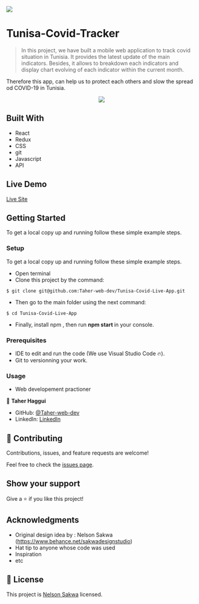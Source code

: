 ![](https://img.shields.io/badge/Microverse-blueviolet)

# Tunisa-Covid-Tracker 

> In this project, we have built a mobile web application to track covid situation in Tunisia. It provides the latest update of the main indicators. Besides, it allows to breakdown each indicators and display chart evolving of each indicator within the current month.

Therefore this app, can help us to protect each others and slow the spread od COVID-19 in Tunisia.



<p align="center">
  <img src="https://github.com/Taher-web-dev/Tunisa-Covid-Live-App/blob/features/src/assets/images/covid%20app.gif">
</p>



## Built With

- React
- Redux
- CSS
- git
- Javascript
- API



## Live Demo

[Live Site](https://tunisia-covid-tracker.herokuapp.com/)


## Getting Started

To get a local copy up and running follow these simple example steps.


### Setup

To get a local copy up and running follow these simple example steps.
- Open terminal
- Clone this project by the command: 

```
$ git clone git@github.com:Taher-web-dev/Tunisa-Covid-Live-App.git
```

- Then go to the main folder using the next command:

```
$ cd Tunisa-Covid-Live-App
```

- Finally, install npm , then run <b> npm start </b> in your console.

### Prerequisites

- IDE to edit and run the code (We use Visual Studio Code 🔥).
- Git to versionning your work.


### Usage

- Web developement practioner



👤 **Taher Haggui**

- GitHub: [@Taher-web-dev](https://github.com/Taher-web-dev)
- LinkedIn: [LinkedIn](https://www.linkedin.com/in/taher-haggui/)


## 🤝 Contributing

Contributions, issues, and feature requests are welcome!

Feel free to check the [issues page](../../issues/).

## Show your support

Give a ⭐️ if you like this project!

## Acknowledgments

- Original design idea by : Nelson Sakwa (https://www.behance.net/sakwadesignstudio)
- Hat tip to anyone whose code was used
- Inspiration
- etc

## 📝 License

This project is [Nelson Sakwa](https://www.behance.net/sakwadesignstudio) licensed.
